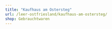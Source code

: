 ```yaml
---
title: "Kaufhaus am Ostersteg"
url: /leer-ostfriesland/kaufhaus-am-ostersteg/
shop: Gebrauchtwaren
---
```

